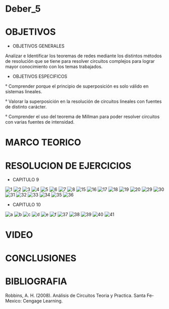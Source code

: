 # Deber_5
# OBJETIVOS
* OBJETIVOS GENERALES

Analizar e Identificar los teoremas de redes mediante los distintos métodos de resolución que se tiene 
para resolver circuitos complejos para lograr mayor conocimiento con los temas trabajados.
* OBJETIVOS ESPECIFICOS

° Comprender porque el principio de superposición es solo válido en
sistemas lineales.

° Valorar la superposición en la resolución de circuitos lineales con
fuentes de distinto carácter.

° Comprender el uso del teorema de Millman para poder resolver circuitos con varias fuentes de intensidad.

# MARCO TEORICO

# RESOLUCION DE EJERCICIOS
* CAPITULO 9

![1](https://user-images.githubusercontent.com/85193519/126575299-f4b07f6f-e3ac-4a8f-935b-32dc6a8260f5.jpg)
![2](https://user-images.githubusercontent.com/85193519/126575308-10fdd182-05df-478c-beba-a092a17e0b6d.jpg)
![3](https://user-images.githubusercontent.com/85193519/126575313-636d7f13-d889-4f2c-967f-efbcc2365476.jpg)
![4](https://user-images.githubusercontent.com/85193519/126575316-680c429b-3c80-4180-b1d3-1c7b0a593741.jpg)
![5](https://user-images.githubusercontent.com/85193519/126575322-8b7822e7-5e0c-48be-b4e9-73d7c9f90b08.jpg)
![6](https://user-images.githubusercontent.com/85193519/126575330-7978cce6-42d9-4569-a64b-ef5a0a5bdcfd.jpg)
![7](https://user-images.githubusercontent.com/85193519/126575337-63ead4e2-08e0-4e6d-9540-d015eba5ea0e.jpg)
![8](https://user-images.githubusercontent.com/85193519/126575340-dedf06ec-f582-41be-844a-11006bbc277c.jpg)
![15](https://user-images.githubusercontent.com/85193519/126585777-cf945ac5-e7dc-4089-9071-74dd4854b9ac.jpg)
![16](https://user-images.githubusercontent.com/85193519/126585810-191415b5-16ba-42f2-ab14-c30f7375b0c9.jpg)
![17](https://user-images.githubusercontent.com/85193519/126585819-61087776-9f33-4727-ab46-0a62814a8f03.jpg)
![18](https://user-images.githubusercontent.com/85193519/126585832-0c4e74e9-6ed2-4347-9f45-957cc922ca69.jpg)
![19](https://user-images.githubusercontent.com/85193519/126585845-d7d07f02-7c7d-4671-a804-62dfdff76d33.jpg)
![20](https://user-images.githubusercontent.com/85193519/126585853-863965d5-0b8f-40da-a648-c92752bc1fc5.jpg)
![29](https://user-images.githubusercontent.com/85193519/126564630-031e7e17-c54c-43c6-8b67-3a11b29a6fc9.jpg)
![30](https://user-images.githubusercontent.com/85193519/126564641-b5618eaa-5ee3-41dc-9f4a-e6fb653e936e.jpg)
![31](https://user-images.githubusercontent.com/85193519/126564655-b718f065-3df7-48e5-be1d-1441a0f8a1f2.jpg)
![32](https://user-images.githubusercontent.com/85193519/126564666-23def38b-cf68-4468-a72c-e638b3e7e2e2.jpg)
![33](https://user-images.githubusercontent.com/85193519/126564678-b5944b9e-f9f1-4188-9f1d-c31de695ce03.jpg)
![34](https://user-images.githubusercontent.com/85193519/126564687-962f95cb-5031-4826-9b92-8849cf39c610.jpg)
![35](https://user-images.githubusercontent.com/85193519/126564706-81ccb2f0-5449-49a0-8a9a-18efedcc3787.jpg)
![36](https://user-images.githubusercontent.com/85193519/126564720-ca7d0089-0383-44ad-aca4-eef45ad5c919.jpg)

* CAPITULO 10

![a](https://user-images.githubusercontent.com/85193519/126586176-1a7cf8e7-ccf3-4057-9c4a-92ab78f149d2.jpg)
![b](https://user-images.githubusercontent.com/85193519/126586192-098e2e15-0a1a-46ea-b76a-46a95e757316.jpg)
![c](https://user-images.githubusercontent.com/85193519/126586197-a8e451cb-72fb-4e7b-a46a-a85baf6a0a32.jpg)
![d](https://user-images.githubusercontent.com/85193519/126586204-34dc4e1f-9a06-44d5-95f7-f467909485bc.jpg)
![e](https://user-images.githubusercontent.com/85193519/126586215-a3eef407-db5b-4d79-9919-4624ef68260f.jpg)
![f](https://user-images.githubusercontent.com/85193519/126586222-c0f2efe3-58c4-445b-ad5e-1e0a37d1352b.jpg)
![37](https://user-images.githubusercontent.com/85193519/126564774-45049dbc-acfa-4ee5-80cf-85a31f1f693c.jpg)
![38](https://user-images.githubusercontent.com/85193519/126564785-35befe1e-090e-4f79-a246-2c1244b6f3c6.jpg)
![39](https://user-images.githubusercontent.com/85193519/126564802-92c98a92-0762-45e8-a60c-be8a85768734.jpg)
![40](https://user-images.githubusercontent.com/85193519/126564814-22f09f43-0924-452a-8569-367616102a6c.jpg)
![41](https://user-images.githubusercontent.com/85193519/126564823-301347e7-6a5b-4f70-b8c1-c875941626c0.jpg)

# VIDEO

# CONCLUSIONES

# BIBLIOGRAFIA
Robbins, A. H. (2008). Análisis de Circuitos Teoria y Practica. Santa Fe-Mexico: Cengage Learning.
